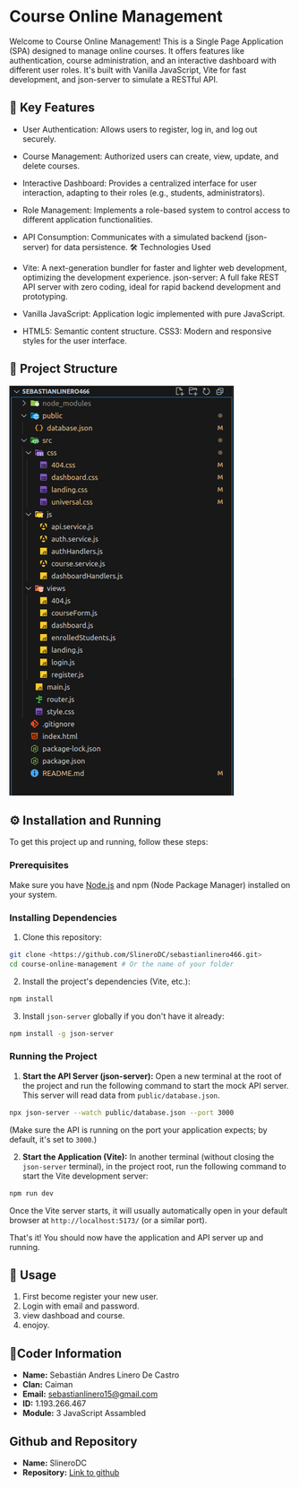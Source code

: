 # Course Online Management
Welcome to Course Online Management! This is a Single Page Application (SPA) designed to manage online courses. It offers features like authentication, course administration, and an interactive dashboard with different user roles. It's built with Vanilla JavaScript, Vite for fast development, and json-server to simulate a RESTful API.

## 🚀 Key Features
 
- User Authentication: Allows users to register, log in, and log out securely.
- Course Management: Authorized users can create, view, update, and delete courses.
- Interactive Dashboard: Provides a centralized interface for user interaction, adapting to their roles (e.g., students, administrators).
- Role Management: Implements a role-based system to control access to different application functionalities.
- API Consumption: Communicates with a simulated backend (json-server) for data persistence.
🛠 Technologies Used
 
- Vite: A next-generation bundler for faster and lighter web development, optimizing the development experience.
json-server: A full fake REST API server with zero coding, ideal for rapid backend development and prototyping.
- Vanilla JavaScript: Application logic implemented with pure JavaScript.
- HTML5: Semantic content structure.
CSS3: Modern and responsive styles for the user interface.

## 📂 Project Structure

![struture repository](./others/structure.png)


## ⚙️ Installation and Running

To get this project up and running, follow these steps:

### Prerequisites

Make sure you have [Node.js](https://nodejs.org/es/) and npm (Node Package Manager) installed on your system.

### Installing Dependencies

1. Clone this repository:
```bash
git clone <https://github.com/SlineroDC/sebastianlinero466.git>
cd course-online-management # Or the name of your folder
```
2. Install the project's dependencies (Vite, etc.):
```bash
npm install
```
3. Install `json-server` globally if you don't have it already:
```bash
npm install -g json-server
```
### Running the Project

1. **Start the API Server (json-server):**
Open a new terminal at the root of the project and run the following command to start the mock API server. This server will read data from `public/database.json`.
```bash
npx json-server --watch public/database.json --port 3000
```
(Make sure the API is running on the port your application expects; by default, it's set to `3000`.)

2. **Start the Application (Vite):**
In another terminal (without closing the `json-server` terminal), in the project root, run the following command to start the Vite development server:
```bash
npm run dev
```
Once the Vite server starts, it will usually automatically open in your default browser at `http://localhost:5173/` (or a similar port).

That's it! You should now have the application and API server up and running.

## 🚀 Usage

1) First become register your new user.
2) Login with email and password.
3) view dashboad and course.
4) enojoy.

## 📧Coder Information
- **Name:** Sebastián Andres Linero De Castro
- **Clan:** Caiman
- **Email:** sebastianlinero15@gmail.com
- **ID:** 1.193.266.467
- **Module:** 3 JavaScript Assambled

## Github and Repository
- **Name:** SlineroDC
- **Repository:** [Link to github](https://github.com/SlineroDC/sebastianlinero466.git)